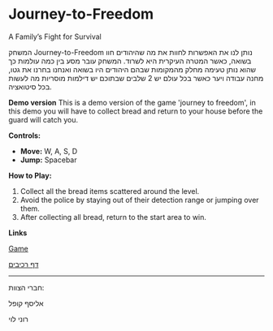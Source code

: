 # Journey-to-Freedom
A Family’s Fight for Survival

המשחק Journey-to-Freedom נותן לנו את האפשרות לחוות את מה שהיהודים חוו בשואה, כאשר המטרה העיקרית היא לשרוד.
המשחק עובר מסע בין כמה עולמות כך שהוא נותן טעימה מחלק מהמקומות שבהם היהודים היו בשואה ואנחנו בחרנו את גטו, מחנה עבודה ויער כאשר בכל עולם יש 2 שלבים שבתוכם יש דילמות מוסריות מה לעשות בכל סיטואציה.

**Demo version**
This is a demo version of the game 'journey to freedom', in this demo you will have to collect bread and return to your house before the guard will catch you.


**Controls:**  
- **Move:** W, A, S, D 
- **Jump:** Spacebar

**How to Play:**  
1. Collect all the bread items scattered around the level.  
2. Avoid the police by staying out of their detection range or jumping over them.  
3. After collecting all bread, return to the start area to win.

**Links**

[Game](https://elyasafko.itch.io/journey-to-freedom-demo)

[דף רכיבים](https://github.com/Make-a-game-R-and-E/Journey-to-Freedom/blob/main/formal-elements.md)

---
חברי הצוות:

אליסף קופל

רוני לוי
